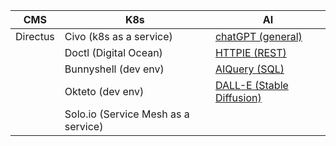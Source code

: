 | CMS      | K8s                   | AI                |
| -------- | --------------------- | ----------------- |
| Directus | Civo (k8s as a service)                 | [chatGPT (general)](https://chat.openai.com/chat) |
|          | Doctl (Digital Ocean) | [HTTPIE (REST)](https://httpie.io/app)     |
|          | Bunnyshell (dev env)           | [AIQuery (SQL)](https://www.aiquery.co/dashboard)                |
|          | Okteto (dev env)               | [DALL-E (Stable Diffusion)](https://labs.openai.com/)                  |
|          | Solo.io (Service Mesh as a service)                      |                   |



